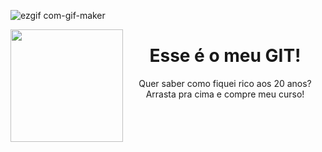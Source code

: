 ![ezgif com-gif-maker](https://user-images.githubusercontent.com/54451768/232890937-de05cbf7-1a13-4f9c-ad27-36bb6c7ea528.gif)

<div><img src="https://user-images.githubusercontent.com/54451768/232884438-103d4791-8078-44fc-ab79-2000424046bd.gif" width="180" height="180" align="left"/></div>
<h1 align="center">Esse é o meu GIT!</h1>
<div align="center">Quer saber como fiquei rico aos 20 anos?</div>
<div align="center">Arrasta pra cima e compre meu curso!</div>
